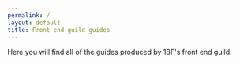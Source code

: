```yaml
---
permalink: /
layout: default
title: Front end guild guides
---
```


Here you will find all of the guides produced by 18F's front end guild.
